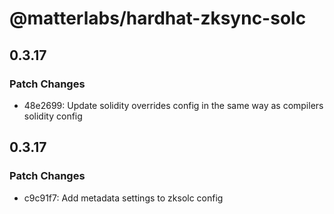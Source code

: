 # @matterlabs/hardhat-zksync-solc

## 0.3.17

### Patch Changes

- 48e2699: Update solidity overrides config in the same way as compilers solidity config

## 0.3.17

### Patch Changes

- c9c91f7: Add metadata settings to zksolc config
